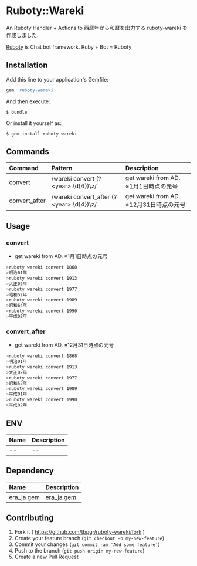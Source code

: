 # Ruboty::Wareki

An Ruboty Handler + Actions to 西暦年から和暦を出力する ruboty-wareki を作成しました.

[Ruboty](https://github.com/r7kamura/ruboty) is Chat bot framework. Ruby + Bot = Ruboty

## Installation

Add this line to your application's Gemfile:

```ruby
gem 'ruboty-wareki'
```

And then execute:

    $ bundle

Or install it yourself as:

    $ gem install ruboty-wareki


## Commands

|Command|Pattern|Description|
|:--|:--|:--|
|convert|/wareki convert (?&lt;year&gt;.\d\{4\})\z/|get wareki from AD. ※1月1日時点の元号|
|convert_after|/wareki convert_after (?&lt;year&gt;.\d\{4\})\z/|get wareki from AD. ※12月31日時点の元号|

## Usage
### convert
* get wareki from AD. ※1月1日時点の元号

~~~bash
>ruboty wareki convert 1868
>明治01年
>ruboty wareki convert 1913
>大正02年
>ruboty wareki convert 1977
>昭和52年
>ruboty wareki convert 1989
>昭和64年
>ruboty wareki convert 1990
>平成02年
~~~

### convert_after
* get wareki from AD. ※12月31日時点の元号

~~~bash
>ruboty wareki convert 1868
>明治01年
>ruboty wareki convert 1913
>大正02年
>ruboty wareki convert 1977
>昭和52年
>ruboty wareki convert 1989
>平成01年
>ruboty wareki convert 1990
>平成02年
~~~

## ENV

|Name|Description|
|:--|:--|
|--|--|

## Dependency

|Name|Description|
|:--|:--|
|era_ja gem|<i class="fa fa-github-square" style="font-size:1em;"></i> [era_ja gem](https://github.com/tomiacannondale/era_ja)|

## Contributing

1. Fork it ( https://github.com/tbpgr/ruboty-wareki/fork )
2. Create your feature branch (`git checkout -b my-new-feature`)
3. Commit your changes (`git commit -am 'Add some feature'`)
4. Push to the branch (`git push origin my-new-feature`)
5. Create a new Pull Request
